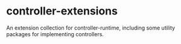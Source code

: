 # controller-extensions
An extension collection for controller-runtime, including some utility packages for implementing controllers.
